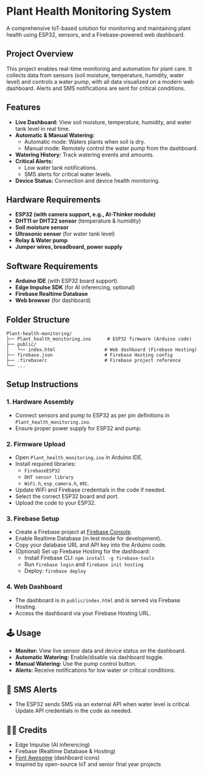# Plant Health Monitoring System

A comprehensive IoT-based solution for monitoring and maintaining plant health using ESP32, sensors, and a Firebase-powered web dashboard.

## Project Overview
This project enables real-time monitoring and automation for plant care. It collects data from sensors (soil moisture, temperature, humidity, water level) and controls a water pump, with all data visualized on a modern web dashboard. Alerts and SMS notifications are sent for critical conditions.

## Features
- **Live Dashboard:** View soil moisture, temperature, humidity, and water tank level in real time.
- **Automatic & Manual Watering:**
  - Automatic mode: Waters plants when soil is dry.
  - Manual mode: Remotely control the water pump from the dashboard.
- **Watering History:** Track watering events and amounts.
- **Critical Alerts:**
  - Low water tank notifications.
  - SMS alerts for critical water levels.
- **Device Status:** Connection and device health monitoring.

## Hardware Requirements
- **ESP32 (with camera support, e.g., AI-Thinker module)**
- **DHT11 or DHT22 sensor** (temperature & humidity)
- **Soil moisture sensor**
- **Ultrasonic sensor** (for water tank level)
- **Relay & Water pump**
- **Jumper wires, breadboard, power supply**

## Software Requirements
- **Arduino IDE** (with ESP32 board support)
- **Edge Impulse SDK** (for AI inferencing, optional)
- **Firebase Realtime Database**
- **Web browser** (for dashboard)

## Folder Structure
```
Plant-health-monitoring/
├── Plant_health_monitoring.ino      # ESP32 firmware (Arduino code)
├── public/
│   └── index.html                  # Web dashboard (Firebase Hosting)
├── firebase.json                   # Firebase Hosting config
├── .firebaserc                     # Firebase project reference
└── ...
```

## Setup Instructions
### 1. Hardware Assembly
- Connect sensors and pump to ESP32 as per pin definitions in `Plant_health_monitoring.ino`.
- Ensure proper power supply for ESP32 and pump.

### 2. Firmware Upload
- Open `Plant_health_monitoring.ino` in Arduino IDE.
- Install required libraries:
  - `FirebaseESP32`
  - `DHT sensor library`
  - `WiFi.h`, `esp_camera.h`, etc.
- Update WiFi and Firebase credentials in the code if needed.
- Select the correct ESP32 board and port.
- Upload the code to your ESP32.

### 3. Firebase Setup
- Create a Firebase project at [Firebase Console](https://console.firebase.google.com/).
- Enable Realtime Database (in test mode for development).
- Copy your database URL and API key into the Arduino code.
- (Optional) Set up Firebase Hosting for the dashboard:
  - Install Firebase CLI: `npm install -g firebase-tools`
  - Run `firebase login` and `firebase init hosting`
  - Deploy: `firebase deploy`

### 4. Web Dashboard
- The dashboard is in `public/index.html` and is served via Firebase Hosting.
- Access the dashboard via your Firebase Hosting URL.

## 🕹️ Usage
- **Monitor:** View live sensor data and device status on the dashboard.
- **Automatic Watering:** Enable/disable via dashboard toggle.
- **Manual Watering:** Use the pump control button.
- **Alerts:** Receive notifications for low water or critical conditions.

## 📱 SMS Alerts
- The ESP32 sends SMS via an external API when water level is critical. Update API credentials in the code as needed.

## 🧑‍💻 Credits
- Edge Impulse (AI inferencing)
- Firebase (Realtime Database & Hosting)
- [Font Awesome](https://fontawesome.com/) (dashboard icons)
- Inspired by open-source IoT and senior final year projects